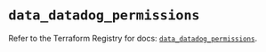 # `data_datadog_permissions`

Refer to the Terraform Registry for docs: [`data_datadog_permissions`](https://registry.terraform.io/providers/datadog/datadog/3.72.0/docs/data-sources/permissions).
